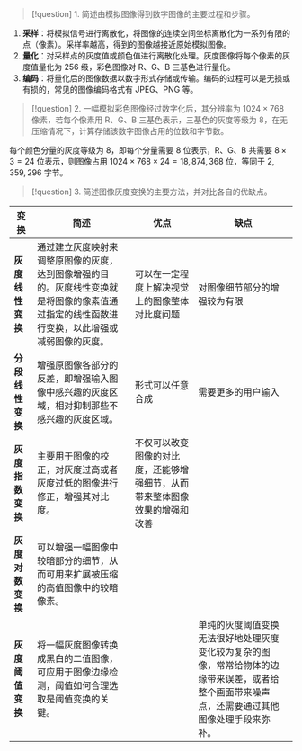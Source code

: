> [!question] 1\. 简述由模拟图像得到数字图像的主要过程和步骤。

1. **采样**：将模拟信号进行离散化，将图像的连续空间坐标离散化为一系列有限的点（像素）。采样率越高，得到的图像越接近原始模拟图像。
2. **量化**：对采样点的灰度值或颜色值进行离散化处理。灰度图像将每个像素的灰度值量化为 256 级，彩色图像对 R、G、B 三基色进行量化。
3. **编码**：将量化后的图像数据以数字形式存储或传输。编码的过程可以是无损或有损的，常见的图像编码格式有 JPEG、PNG 等。

> [!question] 2\. 一幅模拟彩色图像经过数字化后，其分辨率为 $1024 \times 768$ 像素，若每个像素用 R、G、B 三基色表示，三基色的灰度等级为 $8$，在无压缩情况下，计算存储该数字图像占用的位数和字节数。

每个颜色分量的灰度等级为 $8$，即每个分量需要 $8$ 位表示，R、G、B 共需要 $8 \times 3 = 24$ 位表示，则图像占用 $1024 \times 768 \times 24 = 18,874,368$ 位，等同于 $2,359,296$ 字节。

> [!question] 3\. 简述图像灰度变换的主要方法，并对比各自的优缺点。

| 变换         | 简述                                                                     | 优点                                    | 缺点                                                                      |
| ---------- | ---------------------------------------------------------------------- | ------------------------------------- | ----------------------------------------------------------------------- |
| **灰度线性变换** | 通过建立灰度映射来调整原图像的灰度，达到图像增强的目的。灰度线性变换就是将图像的像素值通过指定的线性函数进行变换，以此增强或减弱图像的灰度。 | 可以在一定程度上解决视觉上的图像整体对比度问题               | 对图像细节部分的增强较为有限                                                          |
| **分段线性变换** | 增强原图像各部分的反差，即增强输入图像中感兴趣的灰度区域，相对抑制那些不感兴趣的灰度区域。                          | 形式可以任意合成                              | 需要更多的用户输入                                                               |
| **灰度指数变换** | 主要用于图像的校正，对灰度过高或者灰度过低的图像进行修正，增强其对比度。                                   | 不仅可以改变图像的对比度，还能够增强细节，从而带来整体图像效果的增强和改善 |                                                                         |
| **灰度对数变换** | 可以增强一幅图像中较暗部分的细节，从而可用来扩展被压缩的高值图像中的较暗像素。                                |                                       |                                                                         |
| **灰度阈值变换** | 将一幅灰度图像转换成黑白的二值图像，可应用于图像边缘检测，阈值如何合理选取是阈值变换的关键。                         |                                       | 单纯的灰度阈值变换无法很好地处理灰度变化较为复杂的图像，常常给物体的边缘带来误差，或者给整个画面带来噪声点，还需要通过其他图像处理手段来弥补。 |
